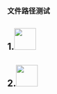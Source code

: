 ### 文件路径测试

## 1.<img src="https://raw.githubusercontent.com/jarocheng0123/beginner_guide/refs/heads/main/png/SwitchyOmega.png" width="50" />

## 2.<img src="https://raw.githubusercontent.com/jarocheng0123/beginner_guide/refs/heads/main/png/ClashVergeRev.png" width="50" />
